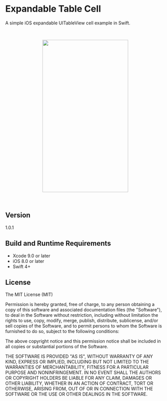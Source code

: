 # Expandable Table Cell
A simple iOS expandable UITableView cell example in Swift.

<br>
<p align="center">
  <img width="270" height="480" src="https://media.giphy.com/media/VHvzLp46KmKDSUU2pn/giphy.gif">
</p>
<br>

## Version

1.0.1

## Build and Runtime Requirements

+ Xcode 9.0 or later
+ iOS 8.0 or later
+ Swift 4+


## License

The MIT License (MIT)

Permission is hereby granted, free of charge, to any person obtaining a copy of this software and associated documentation files (the "Software"), to deal in the Software without restriction, including without limitation the rights to use, copy, modify, merge, publish, distribute, sublicense, and/or sell copies of the Software, and to permit persons to whom the Software is furnished to do so, subject to the following conditions:

The above copyright notice and this permission notice shall be included in all copies or substantial portions of the Software.

THE SOFTWARE IS PROVIDED "AS IS", WITHOUT WARRANTY OF ANY KIND, EXPRESS OR IMPLIED, INCLUDING BUT NOT LIMITED TO THE WARRANTIES OF MERCHANTABILITY, FITNESS FOR A PARTICULAR PURPOSE AND NONINFRINGEMENT. IN NO EVENT SHALL THE AUTHORS OR COPYRIGHT HOLDERS BE LIABLE FOR ANY CLAIM, DAMAGES OR OTHER LIABILITY, WHETHER IN AN ACTION OF CONTRACT, TORT OR OTHERWISE, ARISING FROM, OUT OF OR IN CONNECTION WITH THE SOFTWARE OR THE USE OR OTHER DEALINGS IN THE SOFTWARE.
